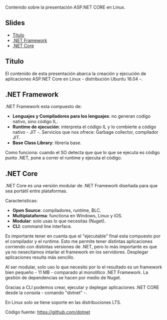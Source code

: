 Contenido sobre la presentación ASP.NET CORE en Linux.

## Slides
- [Título](#titulo)
- [.NET Framework](#.net-framework) 
- [.NET Core](#.net-core) 

## Titulo

El contenido de esta presentación abarca la creación y ejecución de aplicaciones ASP.NET Core en Linux - distribución Ubuntu 16.04 -. 

## .NET Framework

.NET Framework esta compuesto de:

- **Lenguajes y Compiladores para los lenguajes**: no generan codigo nativo, sino código IL.
- **Runtime de ejecución**: interpreta el código IL y lo combierte a código nativo - JIT -. Servicios que nos ofrece: Garbage collector, compilador JIT.
- **Base Class Library**: librería base.

Como funciona: cuando el SO detecta que que lo que se ejecuta es código punto .NET, pone a correr el runtime y ejecuta el código.

## .NET Core

.NET Core es una versión modular de .NET Framework diseñada para que sea portátil entre plataformas.

Caracteristicas:

- **Open Source**: compiladores, runtime, BLC. 
- **Multiplataforma**: functiona en Windows, Linux y iOS.
- **Modular**: solo usas lo que necesitas (Nuget).
- **CLI**: command line interface.

Es importante tener en cuenta que el "ejecutable" final esta compuesto por el compilador y el runtime. Esto me permite tener distintas aplicaciones corriendo con distintas versiones de .NET, pero lo más importante es que ya no nesecitamos intarlar el framework en los servidores. Desplegar aplicaciones resulta más sencillo.

Al ser modular, solo uso lo que necesito por lo el resultado es un framework bien pequeño - 11 MB - comparado al monolitico .NET Framework. La gestión de dependencias se hacen por medio de Nuget.

Gracias a CLI podemos crear, ejecutar y deplegar aplicaciones .NET CORE desde la consola - comando "dotnet" -.
 
En Linux solo se tiene soporte en las distribuciones LTS.

Código fuente: https://github.com/dotnet

